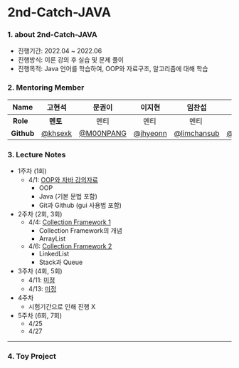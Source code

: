 # 2nd-Catch-JAVA

### 1. about 2nd-Catch-JAVA
- 진행기간: 2022.04 ~ 2022.06
- 진행방식: 이론 강의 후 실습 및 문제 풀이
- 진행목적: Java 언어를 학습하여, OOP와 자료구조, 알고리즘에 대해 학습

### 2. Mentoring Member
|**Name**  |고현석|문권이|이지현|임찬섭|채서윤|
|----------|----|----|-----|----|----|
|&nbsp;**Role**  |&nbsp;&nbsp;&nbsp;&nbsp;**멘토**|&nbsp;&nbsp;&nbsp;&nbsp;&nbsp;&nbsp;&nbsp;&nbsp;&nbsp;멘티|&nbsp;&nbsp;&nbsp;&nbsp;&nbsp;멘티|&nbsp;&nbsp;&nbsp;&nbsp;&nbsp;&nbsp;&nbsp;&nbsp;멘티|&nbsp;&nbsp;&nbsp;&nbsp;&nbsp;&nbsp;&nbsp;&nbsp;&nbsp;&nbsp;멘티|
|**Github**|[@khsexk](https://github.com/khsexk)|[@M00NPANG](https://github.com/M00NPANG)|[@jhyeonn](https://github.com/jhyeonn)|[@limchansub](https://github.com/limchansub)|[@seoyoun8694](https://github.com/seoyoun8694)|

### 3. Lecture Notes
- 1주차 (1회)
  - 4/1: [OOP와 자바 강의자료](https://github.com/Catch-Java/2nd-Catch-JAVA/blob/main/01_Documents/1st-week-1.md)
    - OOP
    - Java (기본 문법 포함)
    - Git과 Github (gui 사용법 포함)
- 2주차 (2회, 3회)
  - 4/4: [Collection Framework 1](https://github.com/Catch-Java/2nd-Catch-JAVA/blob/main/01_Documents/2nd-week-1.md)
    - Collection Framework의 개념
    - ArrayList
  - 4/6: [Collection Framework 2](https://github.com/Catch-Java/2nd-Catch-JAVA/blob/main/01_Documents/2nd-week-2.md)
    - LinkedList
    - Stack과 Queue
- 3주차 (4회, 5회)
  - 4/11: [미정](https://github.com/Catch-Java/2nd-Catch-JAVA/blob/main/01_Documents/3rd-week-1.md)
  - 4/13: [미정](https://github.com/Catch-Java/2nd-Catch-JAVA/blob/main/01_Documents/3rd-week-2.md)
- 4주차
  - 시험기간으로 인해 진행 X
- 5주차 (6회, 7회)
  - 4/25
  - 4/27

* * *
### 4. Toy Project
